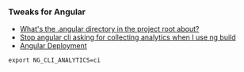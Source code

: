 ### Tweaks for Angular
- [What's the .angular directory in the project root about?](https://stackoverflow.com/questions/70069852/whats-the-angular-directory-in-the-project-root-about)
- [Stop angular cli asking for collecting analytics when I use ng build](https://stackoverflow.com/questions/56355499/stop-angular-cli-asking-for-collecting-analytics-when-i-use-ng-build)
- [Angular Deployment](https://angular.io/guide/deployment)
```
export NG_CLI_ANALYTICS=ci
```
